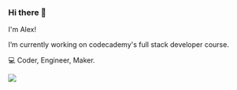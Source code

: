 ### Hi there 👋

I'm Alex! 

I’m currently working on codecademy's full stack developer course.  
  
:computer: Coder, Engineer, Maker. 

![](2021-02-16-14-53-53.gif)
<!--
**alexwojtak/alexwojtak** is a ✨ _special_ ✨ repository because its `README.md` (this file) appears on your GitHub profile.

Here are some ideas to get you started:

- 🔭 I’m currently working on ...
- 🌱 I’m currently learning ...
- 👯 I’m looking to collaborate on ...
- 🤔 I’m looking for help with ...
- 💬 Ask me about ...
- 📫 How to reach me: ...
- 😄 Pronouns: ...
- ⚡ Fun fact: ...
-->
